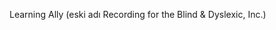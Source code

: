 <Token xmlns:xlink="http://www.w3.org/1999/xlink"><embeddedLabel xmlns="http://ddue.schemas.microsoft.com/authoring/2003/5">Learning Ally (eski adı Recording for the Blind &amp; Dyslexic, Inc.) </embeddedLabel></Token>

<!--HONumber=May16_HO2-->


